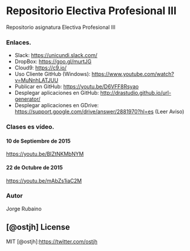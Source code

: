 # Repositorio Electiva Profesional III

Repositorio asignatura Electiva Profesional III

### Enlaces.

* Slack: https://unicundi.slack.com/
* DropBox: https://goo.gl/murtJG
* Cloud9: https://c9.io/
* Uso Cliente GitHub (Windows): https://www.youtube.com/watch?v=MuNnhLATJUU
* Publicar en GitHub: https://youtu.be/D6VFF8Rsyao
* Desplegar aplicaciones en GitHub: http://drastudio.github.io/url-generator/
* Desplegar aplicaciones en GDrive: https://support.google.com/drive/answer/2881970?hl=es (Leer Aviso)

### Clases es vídeo.

#### 10 de Septiembre de 2015

https://youtu.be/BIZtNKMbNYM

#### 22 de Octubre de 2015

https://youtu.be/mAbZs1iaC2M

### Autor
Jorge Rubaino

[@ostjh]
License
----
MIT
[@ostjh]:https://twitter.com/ostjh

